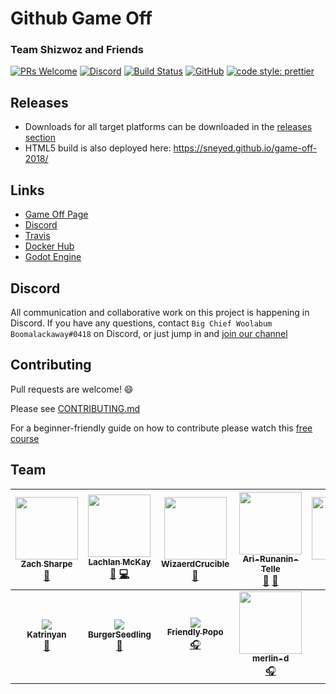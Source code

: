 # Github Game Off

### Team Shizwoz and Friends

[![PRs Welcome](https://img.shields.io/badge/PRs-welcome-brightgreen.svg?style=flat-square)](http://makeapullrequest.com)
[![Discord](https://img.shields.io/discord/505178395420786699.svg?style=flat-square)](https://discord.gg/tucFPvN)
[![Build Status](https://img.shields.io/travis/sneyed/game-off-2018.svg?style=flat-square)](https://travis-ci.org/sneyed/game-off-2018)
[![GitHub](https://img.shields.io/github/license/mashape/apistatus.svg?style=flat-square)](https://github.com/sneyed/game-off-2018/blob/master/LICENSE)
[![code style: prettier](https://img.shields.io/badge/code_style-prettier-ff69b4.svg?style=flat-square)](https://github.com/prettier/prettier)

## Releases

- Downloads for all target platforms can be downloaded in the
  [releases section](https://github.com/sneyed/game-off-2018/releases)
- HTML5 build is also deployed here: https://sneyed.github.io/game-off-2018/

## Links

- [Game Off Page](https://itch.io/jam/game-off-2018)
- [Discord](https://discord.gg/Jeuxa44)
- [Travis](https://travis-ci.org/sneyed/game-off-2018)
- [Docker Hub](https://hub.docker.com/r/sneyed/game-off-2018/~/dockerfile/)
- [Godot Engine](https://godotengine.org/)

## Discord

All communication and collaborative work on this project is happening in
Discord. If you have any questions, contact
`Big Chief Woolabum Boomalackaway#0418` on Discord, or just jump in and
[join our channel](https://discord.gg/Jeuxa44)

## Contributing

Pull requests are welcome! :smile:

Please see [CONTRIBUTING.md](/CONTRIBUTING.md)

For a beginner-friendly guide on how to contribute please watch this
[free course](https://egghead.io/series/how-to-contribute-to-an-open-source-project-on-github)

## Team

<!-- prettier-ignore -->
| [<img src="https://avatars0.githubusercontent.com/u/21287501?v=4" width="100px;"/><br /><sub><b>Zach Sharpe</b></sub>](http://zsharpe.me)<br />[:loudspeaker:](https://github.com/sneyed/game-off-2018/commits?author=ziggi24 "Project Management") | [<img src="https://avatars0.githubusercontent.com/u/14341953?v=4" width="100px;"/><br /><sub><b>Lachlan McKay</b></sub>](http://lachlanmckay.com)<br />[📖](https://github.com/sneyed/game-off-2018/commits?author=sneyed "Documentation") [💻](https://github.com/sneyed/game-off-2018/commits?author=sneyed "Code")  | [<img src="https://via.placeholder.com/100" width="100px;"/><br /><sub><b>WizaerdCrucible</b></sub>](#)<br />[:game_die:](# "Design") | [<img src="https://avatars0.githubusercontent.com/u/44684734?v=4" width="100px;"/><br /><sub><b>Ari-Runanin-Telle</b></sub>](https://github.com/Ari-Runanin-Telle)<br />[:page_with_curl:](https://github.com/sneyed/game-off-2018/commits?author=Ari-Runanin-Telle "Writing") [:game_die:](https://github.com/sneyed/game-off-2018/commits?author=Ari-Runanin-Telle "Design")| [<img src="https://avatars0.githubusercontent.com/u/43244009?v=4" width="100px;"/><br /><sub><b>lpancho</b></sub>](https://github.com/lpancho)<br />[📖](https://github.com/sneyed/game-off-2018/commits?author=lpancho "Documentation")| [<img src="https://via.placeholder.com/100"/><br /><sub><b>Anwarus</b></sub>](#)<br />[💻](# "Code")| [<img src="https://via.placeholder.com/100"/><br /><sub><b>Wojo</b></sub>](#)<br />[💻](# "Code") |
| :---: | :---: | :---: | :---: | :---: | :---: | :---: |
| [<img src="https://via.placeholder.com/100"/><br /><sub><b>Katrinyan</b></sub>](#)<br />[:art:](# "Art")| [<img src="https://via.placeholder.com/100"/><br /><sub><b>BurgerSeedling</b></sub>](#)<br />[:art:](# "Art") | [<img src="https://via.placeholder.com/100"/><br /><sub><b>Friendly Popo</b></sub>](#)<br />[:headphones:](# "Audio")| [<img src="https://avatars2.githubusercontent.com/u/38474773?v=4" width="100px;"/><br /><sub><b>merlin-d</b></sub>](https://github.com/merlin-d)<br />[:headphones:](https://github.com/sneyed/game-off-2018/commits?author=merlin-d "Audio")  | [<img src="https://via.placeholder.com/100"/><br /><sub><b>Vader</b></sub>](#)<br />[💻](# "Code")  |
